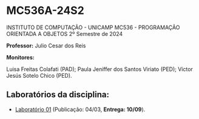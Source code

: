 # MC536A-24S2
INSTITUTO DE COMPUTAÇÃO - UNICAMP
MC536 - PROGRAMAÇÃO ORIENTADA A OBJETOS
2º Semestre de 2024

**Professor:** Julio Cesar dos Reis

**Monitores:**

Luisa Freitas Colafati (PAD);
Paula Jeniffer dos Santos Viriato (PED);
Víctor Jesús Sotelo Chico (PED).

## Laboratórios da disciplina:
- [Laboratório 01](LAB01/enunciado.md) (Publicação: 04/03, **Entrega: 10/09**).